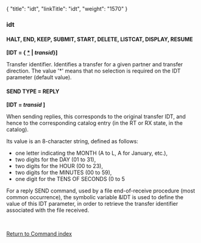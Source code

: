 {
    "title": "idt",
    "linkTitle": "idt",
    "weight": "1570"
}<span id="idt"></span>

### idt

#### HALT, END, KEEP, SUBMIT, START, DELETE, LISTCAT, DISPLAY, RESUME

**\[IDT =
{ <u>\*</u> | *transid*}\]**

Transfer identifier. Identifies a transfer for a given partner and transfer
direction. The value '\*' means that no selection is required on the IDT
parameter (default value).

#### SEND TYPE = REPLY

**\[IDT =
*transid* \]**

When sending replies, this corresponds to the original transfer IDT,
and hence to the corresponding catalog entry (in the RT or RX state, in
the catalog).

Its value is an 8-character string, defined as follows:

- one letter indicating
    the MONTH (A to L, A for January, etc.),
- two digits for
    the DAY (01 to 31),
- two digits for
    the HOUR (00 to 23),
- two digits for
    the MINUTES (00 to 59),
- one digit for the
    TENS OF SECONDS (0 to 5

For a reply SEND command, used by a file end-of-receive procedure (most
common occurrence), the symbolic variable &IDT is used to define the
value of this IDT parameter, in order to retrieve the transfer identifier
associated with the file received.

 

[Return to Command index](../../)

 

 
